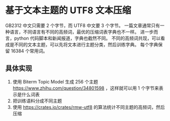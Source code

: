 # 基于文本主题的 UTF8 文本压缩

GB2312 中文只需要 2 个字节，而 UTF8 中文要 3 个字节。
一篇文章通常只有一种语言，不同语言有不同的高频词，最优的压缩词表字典也不一样。
进一步而言，python 代码脚本和新闻报道，字典也截然不同。
不同的高频词共现，可以看成是不同的文本主题，可以先将文本进行主题分类，然后训练字典。
每个字典保留 16384 个常用词。

## 具体实现

1. 使用 Biterm Topic Model 生成 256 个主题 https://www.zhihu.com/question/34801598 ，这样就可以用 1 个字节来表示是什么词表
2. 把训练语料分成不同主题
3. 使用 https://crates.io/crates/rmw-utf8 的算法统计不同主题的高频词，然后压缩
